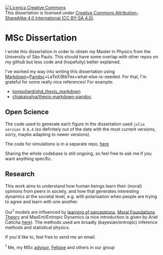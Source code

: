 <a rel="license" href="http://creativecommons.org/licenses/by-sa/4.0/"><img alt="Licença Creative Commons" style="border-width:0" src="https://i.creativecommons.org/l/by-sa/4.0/88x31.png" /></a><br />This <span xmlns:dct="http://purl.org/dc/terms/" href="http://purl.org/dc/dcmitype/Text" rel="dct:type">dissertation</span> is licensed under <a rel="license" href="http://creativecommons.org/licenses/by-sa/4.0/">Creative Commons Attribution-ShareAlike 4.0 International (CC BY-SA 4.0)</a>.

# MSc Dissertation

I wrote this dissertation in order to obtain my Master in Physics from the University of São Paulo. This should have some overlap with other repos on my github but less code and (hopefully) better explained.

I've worked my way into writing this dissertation using [Markdown](https://daringfireball.net/projects/markdown/syntax)+[Pandoc](http://pandoc.org/)+LaTeX/BibTex+what-else-is-needed. For that, I'm grateful for some really nice references! For example:
- [tompollard/phd_thesis_markdown](https://github.com/tompollard/phd_thesis_markdown)
- [chiakaivalya/thesis-markdown-pandoc](https://github.com/chiakaivalya/thesis-markdown-pandoc).

## Open Science

The code used to generate each figure in the dissertation used `julia version 0.6.4` (so definitely out of the date with the most current versions, sorry, maybe adapting to newer versions). 

The code for simulations is in a separate repo, [here](https://github.com/lssimoes/SocialSystems.jl)

Sharing the whole codebase is still ongoing, so feel free to ask me if you want anything specific.

## Research

This work aims to understand how human beings learn their (moral) opinions from peers in society, and how that generates interesting dynamics at the societal level, e.g. with polarisation when people are trying to agree and learn with one another.

Our<sup>1</sup> models are influenced by [learning of perceptrons](http://iopscience.iop.org/article/10.1088/0305-4470/25/23/020/meta), [Moral Foundations Theory](http://www.moralfoundations.org/) and MaxEnt/Entropic Dynamics (a nice introduction is given by Ariel Caticha [here](https://www.arielcaticha.com/my-book-entropic-physics)). The methods used are broadly (bayesian/entropic) inference methods and statistical physics.

If you'd like to, feel free to send me an email.

<sup>1</sup> Me, my MSc [advisor](https://scholar.google.com/citations?user=L8JJ5dgAAAAJ), [Felippe](https://github.com/flipgthb) and others in our group
